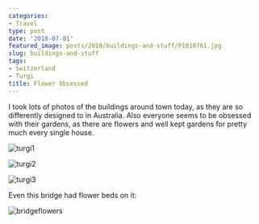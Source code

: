 ```yaml
---
categories:
- Travel
type: post
date: '2010-07-01'
featured_image: posts/2010/buildings-and-stuff/P1010761.jpg
slug: buildings-and-stuff
tags:
- Switzerland
- Turgi
title: Flower Obsessed
---
```


I took lots of photos of the buildings around town today, as they are so differently designed to in Australia. Also everyone seems to be obsessed with their gardens, as there are flowers and well kept gardens for pretty much every single house.

![turgi1](P1010761.jpg)

![turgi2](P1010764.jpg)

![turgi3](P1010795.jpg)

Even this bridge had flower beds on it:

![bridgeflowers](bridgeflowers.jpg)